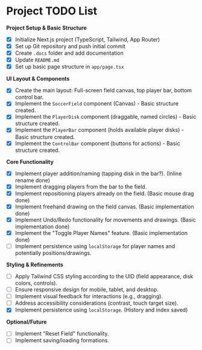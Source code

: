 # Project TODO List

**Project Setup & Basic Structure**
- [x] Initialize Next.js project (TypeScript, Tailwind, App Router)
- [x] Set up Git repository and push initial commit
- [x] Create `.docs` folder and add documentation
- [x] Update `README.md`
- [x] Set up basic page structure in `app/page.tsx`

**UI Layout & Components**
- [x] Create the main layout: Full-screen field canvas, top player bar, bottom control bar.
- [x] Implement the `SoccerField` component (Canvas) - Basic structure created.
- [x] Implement the `PlayerDisk` component (draggable, named circles) - Basic structure created.
- [x] Implement the `PlayerBar` component (holds available player disks) - Basic structure created.
- [x] Implement the `ControlBar` component (buttons for actions) - Basic structure created.

**Core Functionality**
- [x] Implement player addition/naming (tapping disk in the bar?). (Inline rename done)
- [x] Implement dragging players from the bar to the field.
- [x] Implement repositioning players already on the field. (Basic mouse drag done)
- [x] Implement freehand drawing on the field canvas. (Basic implementation done)
- [x] Implement Undo/Redo functionality for movements and drawings. (Basic implementation done)
- [x] Implement the "Toggle Player Names" feature. (Basic implementation done)
- [ ] Implement persistence using `localStorage` for player names and potentially positions/drawings.

**Styling & Refinements**
- [ ] Apply Tailwind CSS styling according to the UID (field appearance, disk colors, controls).
- [ ] Ensure responsive design for mobile, tablet, and desktop.
- [ ] Implement visual feedback for interactions (e.g., dragging).
- [ ] Address accessibility considerations (contrast, touch target size).
- [x] Implement persistence using `localStorage`. (History and index saved)

**Optional/Future**
- [ ] Implement "Reset Field" functionality.
- [ ] Implement saving/loading formations. 